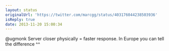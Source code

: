 ```yaml
---
layout: status
originalUrl: 'https://twitter.com/marcgg/status/403176044238503936'
isReply: true
date: 2013-11-20 15:00:34
---
```


@ugmonk Server closer physically = faster response. In Europe you can tell the difference ^^
